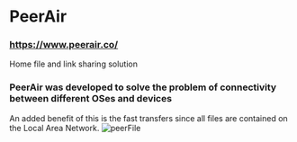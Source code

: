 # PeerAir
### https://www.peerair.co/

Home file and link sharing solution

### PeerAir was developed to solve the problem of connectivity between different OSes and devices

An added benefit of this is the fast transfers since all files are contained on the Local Area Network. 
![peerFile](https://github.com/hodge-py/peerair/assets/105604814/273a6104-db3d-48ff-aa48-24f1ca7e8cf8)
